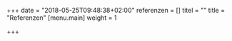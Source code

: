 +++
date = "2018-05-25T09:48:38+02:00"
referenzen = []
titel = ""
title = "Referenzen"
[menu.main]
weight = 1

+++

